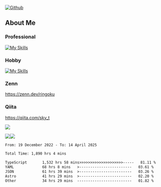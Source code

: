 [![Github](https://img.shields.io/github/followers/skyt-a?label=Follow&style=social)](https://github.com/skyt-a)

## About Me
### Professional
[![My Skills](https://skillicons.dev/icons?i=react,ts,js,nodejs,java,graphql,firebase,githubactions&theme=light)](https://skillicons.dev)
### Hobby
[![My Skills](https://skillicons.dev/icons?i=unity,rust,py&theme=light)](https://skillicons.dev)

### Zenn
https://zenn.dev/ringoku
### Qiita
https://qiita.com/sky_t


![](https://github-profile-summary-cards.vercel.app/api/cards/profile-details?username=skyt-a&theme=default)

![](https://github-profile-summary-cards.vercel.app/api/cards/repos-per-language?username=skyt-a&theme=default)![](https://github-profile-summary-cards.vercel.app/api/cards/stats?username=RinGoku&theme=default)

<!--START_SECTION:waka-->

```txt
From: 19 December 2022 - To: 14 April 2025

Total Time: 1,890 hrs 4 mins

TypeScript       1,532 hrs 58 mins>>>>>>>>>>>>>>>>>>>>-----   81.11 %
YAML             68 hrs 8 mins   >------------------------   03.61 %
JSON             61 hrs 39 mins  >------------------------   03.26 %
Astro            41 hrs 29 mins  >------------------------   02.20 %
Other            34 hrs 29 mins  -------------------------   01.82 %
```

<!--END_SECTION:waka-->
